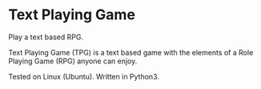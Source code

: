 # Text Playing Game

Play a text based RPG.

Text Playing Game (TPG) is a text based game with the elements of
a Role Playing Game (RPG) anyone can enjoy.

Tested on Linux (Ubuntu).
Written in Python3.
